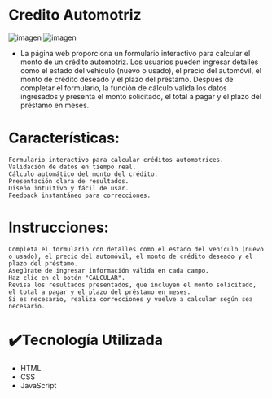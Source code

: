 # Credito Automotriz
![imagen](https://github.com/JoaquinEscobarDev/simulador-credito-automotriz/assets/152922219/4828ecda-1592-4c2e-b185-c76696294c7d)
![imagen](https://github.com/JoaquinEscobarDev/simulador-credito-automotriz/assets/152922219/03568699-c3f4-488b-8b3e-ffe3ccb45790)


- La página web proporciona un formulario interactivo para calcular el monto de un crédito automotriz. Los usuarios pueden ingresar detalles como el estado del vehículo (nuevo o usado), el precio del automóvil, el monto de crédito deseado y el plazo del préstamo. Después de completar el formulario, la función de cálculo valida los datos ingresados y presenta el monto solicitado, el total a pagar y el plazo del préstamo en meses.

 

# Características:

    Formulario interactivo para calcular créditos automotrices.
    Validación de datos en tiempo real.
    Cálculo automático del monto del crédito.
    Presentación clara de resultados.
    Diseño intuitivo y fácil de usar.
    Feedback instantáneo para correcciones.

# Instrucciones:

    Completa el formulario con detalles como el estado del vehículo (nuevo o usado), el precio del automóvil, el monto de crédito deseado y el plazo del préstamo.
    Asegúrate de ingresar información válida en cada campo.
    Haz clic en el botón "CALCULAR".
    Revisa los resultados presentados, que incluyen el monto solicitado, el total a pagar y el plazo del préstamo en meses.
    Si es necesario, realiza correcciones y vuelve a calcular según sea necesario.

# ✔️Tecnología Utilizada
- HTML
- CSS
- JavaScript

